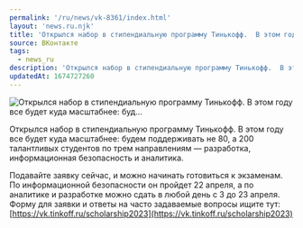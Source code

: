 ```yaml
---
permalink: '/ru/news/vk-8361/index.html'
layout: 'news.ru.njk'
title: 'Открылся набор в стипендиальную программу Тинькофф.  В этом году все будет куда масштабнее: буд…'
source: ВКонтакте
tags:
  - news_ru
description: 'Открылся набор в стипендиальную программу Тинькофф.  В этом году все будет куда масштабнее: буд…'
updatedAt: 1674727260
---
```

![Открылся набор в стипендиальную программу Тинькофф.  В этом году все будет куда масштабнее: буд…](https://sun1-16.userapi.com/impg/r2pvZRX_MmZovva3zlT7R5FXevFTBz85pbaTdQ/ICb4aYkThlI.jpg?size=864x1080&quality=96&sign=2b2a239fea47af648747ad70cf1313ad&c_uniq_tag=eOAc7R84F3bGyURmwc_8bNZ5eTLK9tdVVb9YsEUJhSc&type=album)

Открылся набор в стипендиальную программу Тинькофф.
В этом году все будет куда масштабнее: будем поддерживать не 80, а 200 талантливых студентов по трем направлениям — разработка, информационная безопасность и аналитика.

Подавайте заявку сейчас, и можно начинать готовиться к экзаменам. По информационной безопасности он пройдет 22 апреля, а по аналитике и разработке можно сдать в любой день с 3 до 23 апреля. Форму для заявки и ответы на часто задаваемые вопросы ищите тут: [https://vk.tinkoff.ru/scholarship2023](https://vk.tinkoff.ru/scholarship2023)
